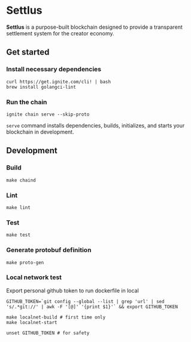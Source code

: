 # Settlus

**Settlus** is a purpose-built blockchain designed to provide a transparent settlement system for the creator economy.

## Get started
### Install necessary dependencies
```shell
curl https://get.ignite.com/cli! | bash
brew install golangci-lint
```

### Run the chain
```shell
ignite chain serve --skip-proto
```

`serve` command installs dependencies, builds, initializes, and starts your blockchain in development.

## Development
### Build
```shell
make chaind
```

### Lint
```shell
make lint
```

### Test
```shell
make test
```

### Generate protobuf definition
```shell
make proto-gen
```

### Local network test
Export personal github token to run dockerfile in local
```shell
GITHUB_TOKEN=`git config --global --list | grep 'url' | sed 's/.*git://' | awk -F '[@]' '{print $1}'` && export GITHUB_TOKEN
```

```shell
make localnet-build # first time only
make localnet-start

unset GITHUB_TOKEN # for safety
```
